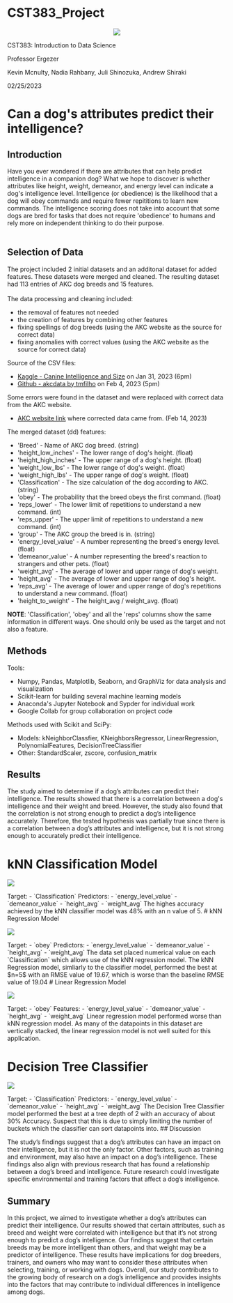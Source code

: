 # CST383_Project
<p align="center">
<img src="/images/otterbots_logo.png" />
</p>



CST383: Introduction to Data Science

Professor Ergezer

Kevin Mcnulty, Nadia Rahbany, Juli Shinozuka, Andrew Shiraki

02/25/2023

# Can a dog's attributes predict their intelligence?
  
## Introduction
Have you ever wondered if there are attributes that can help predict intelligence in a companion dog? What we hope to discover is whether attributes like height, weight, demeanor, and energy level can indicate a dog's intelligence level. Intelligence (or obedience) is the likelihood that a dog will obey commands and require fewer repititions to learn new commands. The intelligence scoring does not take into account that some dogs are bred for tasks that does not require 'obedience' to humans and rely more on independent thinking to do their purpose.<br><br> 

## Selection of Data
  
The project included 2 initial datasets and an additonal dataset for added features.  These datasets were merged and cleaned.  The resulting dataset had 113 entries of AKC dog breeds and 15 features.<br><br>
The data processing and cleaning included:
-   the removal of features not needed
-   the creation of features by combining other features
-   fixing spellings of dog breeds (using the AKC website as the source for correct data)
-   fixing anomalies with correct values (using the AKC website as the source for correct data)

Source of the CSV files:

-   [Kaggle - Canine Intelligence and Size](https://www.kaggle.com/datasets/thedevastator/canine-intelligence-and-size?select=AKC+Breed+Info.csv) on Jan 31, 2023 (6pm)
-   [Github - akcdata by tmfilho](https://github.com/tmfilho/akcdata) on Feb 4, 2023 (5pm)

Some errors were found in the dataset and were replaced with correct data from the AKC website.
-   [AKC website link](https://www.akc.org) where corrected data came from. (Feb 14, 2023)

The merged dataset (dd) features:
-   'Breed' - Name of AKC dog breed. (string)
-   'height_low_inches' - The lower range of dog's height. (float)
-   'height_high_inches' - The upper range of a dog's height. (float)
-   'weight_low_lbs' - The lower range of dog's weight. (float)
-   'weight_high_lbs' - The upper range of dog's weight. (float)
-   'Classification' - The size calculation of the dog according to AKC. (string)
-   'obey' - The probability that the breed obeys the first command. (float)
-   'reps_lower' - The lower limit of repetitions to understand a new command. (int)
-   'reps_upper' - The upper limit of repetitions to understand a new command. (int)
-   'group' - The AKC group the breed is in. (string)
-   'energy_level_value' - A number representing the breed's energy level. (float)
-   'demeanor_value' - A number representing the breed's reaction to strangers and other pets. (float)
-   'weight_avg' - The average of lower and upper range of dog's weight.
-   'height_avg' - The average of lower and upper range of dog's height.
-   'reps_avg' - The average of lower and upper range of dog's repetitions to understand a new command.  (float)
-   'height_to_weight' - The height_avg / weight_avg.  (float)

**NOTE**: 'Classification', 'obey' and all the 'reps' columns show the same information in different ways.  One should only be used as the target and not also a feature.

## Methods

Tools:
-   Numpy, Pandas, Matplotlib, Seaborn, and GraphViz for data analysis and visualization
-   Scikit-learn for building several machine learning models 
-   Anaconda's Jupyter Notebook and Sypder for individual work
-   Google Collab for group collaboration on project code
 
Methods used with Scikit and SciPy:
-   Models: kNeighborClassfier, KNeighborsRegressor, LinearRegression, PolynomialFeatures, DecisionTreeClassifier
-   Other: StandardScaler, zscore, confusion_matrix

## Results
The study aimed to determine if a dog’s attributes can predict their intelligence. The results showed that there is a correlation between a dog's intelligence and their weight and breed. However, the study also found that the correlation is not strong enough to predict a dog’s intelligence accurately. Therefore, the tested hypothesis was partially true since there is a correlation between a dog’s attributes and intelligence, but it is not strong enough to accurately predict their intelligence.
<h1>kNN Classification Model</h1>
<p align="left">
<img src="images/classification.png" />
</p>
Target: 
- `Classification`
Predictors:
- `energy_level_value`
- `demeanor_value`
- `height_avg`
- `weight_avg`
The highes accuracy achieved by the kNN classifier model was 48% with an n value of 5. 
# kNN Regression Model
<p align="left">
<img src="/images/rmse.png" />
</p>
Target: 
- `obey`
Predictors:
- `energy_level_value`
- `demeanor_value`
- `height_avg`
- `weight_avg`
The data set placed numerical value on each `Classification` which allows use of the kNN regression model. The kNN Regression model, simliarly to the classifier model, performed the best at $n=5$ with an RMSE value of 19.67, which is worse than the baseline RMSE value of 19.04
# Linear Regression Model
<p align="left">
<img src="/images/linear_reg.png" />
</p>
Target: 
- `obey`
Features:
- `energy_level_value`
- `demeanor_value`
- `height_avg`
- `weight_avg`
Linear regression model performed worse than kNN regression model. As many of the datapoints in this dataset are vertically stacked, the linear regression model is not well suited for this application.
<h1>Decision Tree Classifier</h1>
<p align="left">
<img src="/images/decision_tree.png" />
</p>
Target: 
- `Classification`
Predictors:
- `energy_level_value`
- `demeanor_value`
- `height_avg`
- `weight_avg`
The Decision Tree Classifier model performed the best at a  tree depth of 2 with an accuracy of about 30% Accuracy. 
Suspect that this is due to simply limiting the number of buckets which the classifier can sort datapoints into. 
## Discussion

The study’s findings suggest that a dog’s attributes can have an impact on their intelligence, but it is not the only factor. Other factors, such as training and environment, may also have an impact on a dog’s intelligence. These findings also align with previous research that has found a relationship between a dog’s breed and intelligence. Future research could investigate specific environmental and training factors that affect a dog’s intelligence.

## Summary

In this project, we aimed to investigate whether a dog’s attributes can predict their intelligence. Our results showed that certain attributes, such as breed and weight were correlated with intelligence but that it’s not strong enough to predict a dog’s intelligence. Our findings suggest that certain breeds may be more intelligent than others, and that weight may be a predictor of intelligence. These results have implications for dog breeders, trainers, and owners who may want to consider these attributes when selecting, training, or working with dogs. Overall, our study contributes to the growing body of research on a dog’s intelligence and provides insights into the factors that may contribute to individual differences in intelligence among dogs.




